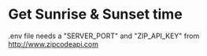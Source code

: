 # Get Sunrise & Sunset time

.env file needs a "SERVER_PORT" and "ZIP_API_KEY" from http://www.zipcodeapi.com